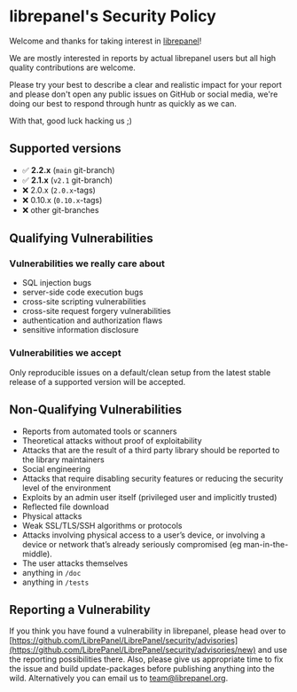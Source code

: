 # librepanel's Security Policy

Welcome and thanks for taking interest in [librepanel](https://www.librepanel.org)!

We are mostly interested in reports by actual librepanel users but all high quality contributions are welcome.

Please try your best to describe a clear and realistic impact for your report and please don't open any public issues on GitHub or social media, we're doing our best to respond through huntr as quickly as we can.

With that, good luck hacking us ;)

## Supported versions

- ️✅ **2.2.x**  (`main` git-branch)
- ️✅ **2.1.x**  (`v2.1` git-branch)
- ❌ 2.0.x (`2.0.x`-tags)
- ❌ 0.10.x (`0.10.x`-tags)
- ❌ other git-branches

## Qualifying Vulnerabilities

### Vulnerabilities we really care about
- SQL injection bugs
- server-side code execution bugs
- cross-site scripting vulnerabilities
- cross-site request forgery vulnerabilities
- authentication and authorization flaws
- sensitive information disclosure

### Vulnerabilities we accept

Only reproducible issues on a default/clean setup from the latest stable release of a supported version will be accepted.

## Non-Qualifying Vulnerabilities

- Reports from automated tools or scanners
- Theoretical attacks without proof of exploitability
- Attacks that are the result of a third party library should be reported to the library maintainers
- Social engineering
- Attacks that require disabling security features or reducing the security level of the environment
- Exploits by an admin user itself (privileged user and implicitly trusted)
- Reflected file download
- Physical attacks
- Weak SSL/TLS/SSH algorithms or protocols
- Attacks involving physical access to a user’s device, or involving a device or network that’s already seriously compromised (eg man-in-the-middle).
- The user attacks themselves
- anything in `/doc`
- anything in `/tests`

## Reporting a Vulnerability

If you think you have found a vulnerability in librepanel, please head over to [https://github.com/LibrePanel/LibrePanel/security/advisories](https://github.com/LibrePanel/LibrePanel/security/advisories/new) and use the reporting possibilities there. Also, please give us appropriate time to fix the issue and build update-packages before publishing anything into the wild. Alternatively you can email us to [team@librepanel.org](team@librepanel.org).
